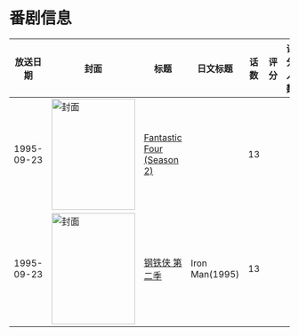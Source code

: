 # 番剧信息

|放送日期|封面|标题|日文标题|话数|评分|评分人数|
|---|---|---|---|---|---|---|
|1995-09-23|<img src="//lain.bgm.tv/pic/cover/c/81/39/130114_4VOoK.jpg" alt="封面" style="width:150px;height:200px;object-fit:cover;">|[Fantastic Four (Season 2)](https://bangumi.tv/subject/130114)||13|||
|1995-09-23|<img src="//lain.bgm.tv/pic/cover/c/e3/e0/481354_u3Q3Q.jpg" alt="封面" style="width:150px;height:200px;object-fit:cover;">|[钢铁侠 第二季](https://bangumi.tv/subject/481354)|Iron Man(1995)|13|||
